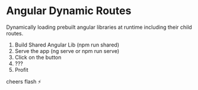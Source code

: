 # Angular Dynamic Routes

Dynamically loading prebuilt angular libraries at runtime including their child routes.

1. Build Shared Angular Lib (npm run shared)
2. Serve the app (ng serve or npm run serve)
3. Click on the button
4. ???
5. Profit

cheers
flash ⚡
